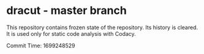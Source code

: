 # dracut - master branch

This repository contains frozen state of the repository.
Its history is cleared. It is used only for static code
analysis with Codacy.

Commit Time: 1699248529